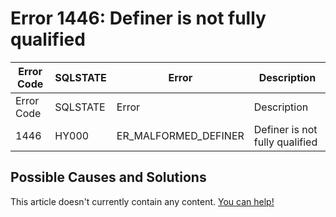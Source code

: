 
# Error 1446: Definer is not fully qualified


| Error Code | SQLSTATE | Error | Description |
| --- | --- | --- | --- |
| Error Code | SQLSTATE | Error | Description |
| 1446 | HY000 | ER_MALFORMED_DEFINER | Definer is not fully qualified |




## Possible Causes and Solutions


This article doesn't currently contain any content. [You can help!](/kb/en/writing-and-editing-knowledge-base-articles/)

